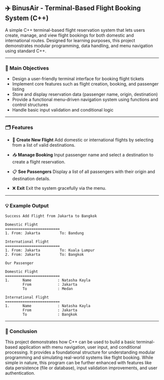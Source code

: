 ## ✈️ BinusAir - Terminal-Based Flight Booking System (C++)

A simple C++ terminal-based flight reservation system that lets users create, manage, and view flight bookings for both domestic and international routes. Designed for learning purposes, this project demonstrates modular programming, data handling, and menu navigation using standard C++.

---

### 🎯 Main Objectives

* Design a user-friendly terminal interface for booking flight tickets
* Implement core features such as flight creation, booking, and passenger listing
* Store and display reservation data (passenger name, origin, destination)
* Provide a functional menu-driven navigation system using functions and control structures
* Handle basic input validation and conditional logic

---

### 🗂️ Features

* 🛫 **Create New Flight**
  Add domestic or international flights by selecting from a list of valid destinations.

* 📥 **Manage Booking**
  Input passenger name and select a destination to create a flight reservation.

* 📋 **See Passengers**
  Display a list of all passengers with their origin and destination details.

* ❌ **Exit**
  Exit the system gracefully via the menu.

---

### 💡 Example Output

```
Success Add Flight from Jakarta to Bangkok

Domestic Flight
=========================
1. From: Jakarta         To: Bandung

International Flight
=========================
1. From: Jakarta         To: Kuala Lumpur
2. From: Jakarta         To: Bangkok
```

```
Our Passenger

Domestic Flight
=========================
1.      Name            : Natasha Kayla
        From            : Jakarta
        To              : Medan

International Flight
=========================
1.      Name            : Natasha Kayla
        From            : Jakarta
        To              : Bangkok
```

---

### 📌 Conclusion

This project demonstrates how C++ can be used to build a basic terminal-based application with menu navigation, user input, and conditional processing. It provides a foundational structure for understanding modular programming and simulating real-world systems like flight booking. While simple in nature, this program can be further enhanced with features like data persistence (file or database), input validation improvements, and user authentication.
